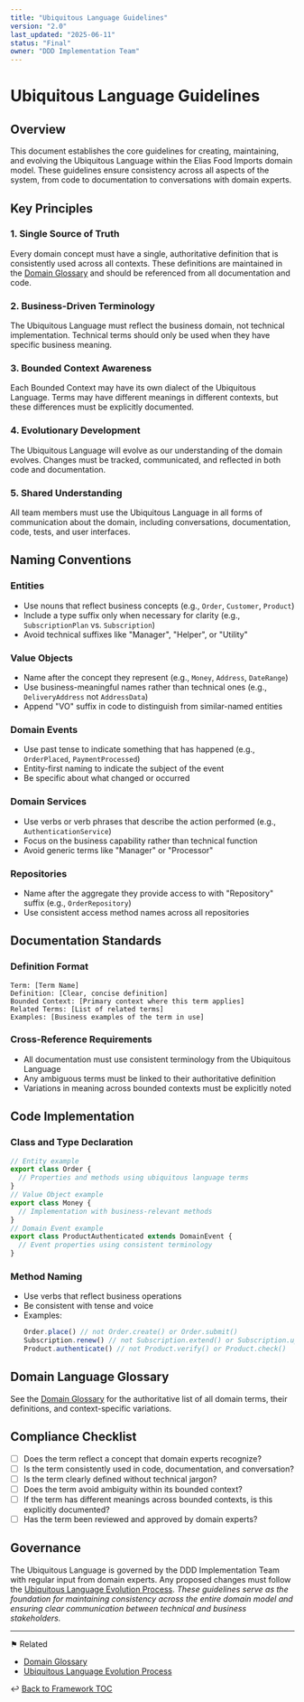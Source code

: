 ```yaml
---
title: "Ubiquitous Language Guidelines"
version: "2.0"
last_updated: "2025-06-11"
status: "Final"
owner: "DDD Implementation Team"
---
```


# Ubiquitous Language Guidelines

## Overview

This document establishes the core guidelines for creating, maintaining, and evolving the Ubiquitous Language within the Elias Food Imports domain model. These guidelines ensure consistency across all aspects of the system, from code to documentation to conversations with domain experts.
## Key Principles
### 1. Single Source of Truth
Every domain concept must have a single, authoritative definition that is consistently used across all contexts. These definitions are maintained in the [Domain Glossary](../glossary.md) and should be referenced from all documentation and code.
### 2. Business-Driven Terminology
The Ubiquitous Language must reflect the business domain, not technical implementation. Technical terms should only be used when they have specific business meaning.
### 3. Bounded Context Awareness
Each Bounded Context may have its own dialect of the Ubiquitous Language. Terms may have different meanings in different contexts, but these differences must be explicitly documented.
### 4. Evolutionary Development
The Ubiquitous Language will evolve as our understanding of the domain evolves. Changes must be tracked, communicated, and reflected in both code and documentation.
### 5. Shared Understanding
All team members must use the Ubiquitous Language in all forms of communication about the domain, including conversations, documentation, code, tests, and user interfaces.
## Naming Conventions
### Entities
- Use nouns that reflect business concepts (e.g., `Order`, `Customer`, `Product`)
- Include a type suffix only when necessary for clarity (e.g., `SubscriptionPlan` vs. `Subscription`)
- Avoid technical suffixes like "Manager", "Helper", or "Utility"
### Value Objects
- Name after the concept they represent (e.g., `Money`, `Address`, `DateRange`)
- Use business-meaningful names rather than technical ones (e.g., `DeliveryAddress` not `AddressData`)
- Append "VO" suffix in code to distinguish from similar-named entities
### Domain Events
- Use past tense to indicate something that has happened (e.g., `OrderPlaced`, `PaymentProcessed`)
- Entity-first naming to indicate the subject of the event
- Be specific about what changed or occurred
### Domain Services
- Use verbs or verb phrases that describe the action performed (e.g., `AuthenticationService`)
- Focus on the business capability rather than technical function
- Avoid generic terms like "Manager" or "Processor"
### Repositories
- Name after the aggregate they provide access to with "Repository" suffix (e.g., `OrderRepository`)
- Use consistent access method names across all repositories
## Documentation Standards
### Definition Format
```
Term: [Term Name]
Definition: [Clear, concise definition]
Bounded Context: [Primary context where this term applies]
Related Terms: [List of related terms]
Examples: [Business examples of the term in use]
```
### Cross-Reference Requirements
- All documentation must use consistent terminology from the Ubiquitous Language
- Any ambiguous terms must be linked to their authoritative definition
- Variations in meaning across bounded contexts must be explicitly noted
## Code Implementation
### Class and Type Declaration
```typescript
// Entity example
export class Order {
  // Properties and methods using ubiquitous language terms
}
// Value Object example
export class Money {
  // Implementation with business-relevant methods
}
// Domain Event example
export class ProductAuthenticated extends DomainEvent {
  // Event properties using consistent terminology
}
```
### Method Naming
- Use verbs that reflect business operations
- Be consistent with tense and voice
- Examples:
  ```typescript
  Order.place() // not Order.create() or Order.submit()
  Subscription.renew() // not Subscription.extend() or Subscription.update()
  Product.authenticate() // not Product.verify() or Product.check()
  ```
## Domain Language Glossary
See the [Domain Glossary](../glossary.md) for the authoritative list of all domain terms, their definitions, and context-specific variations.
## Compliance Checklist
- [ ] Does the term reflect a concept that domain experts recognize?
- [ ] Is the term consistently used in code, documentation, and conversation?
- [ ] Is the term clearly defined without technical jargon?
- [ ] Does the term avoid ambiguity within its bounded context?
- [ ] If the term has different meanings across bounded contexts, is this explicitly documented?
- [ ] Has the term been reviewed and approved by domain experts?
## Governance
The Ubiquitous Language is governed by the DDD Implementation Team with regular input from domain experts. Any proposed changes must follow the [Ubiquitous Language Evolution Process](ubiquitous_language_evolution.md).
*These guidelines serve as the foundation for maintaining consistency across the entire domain model and ensuring clear communication between technical and business stakeholders.*

---

⚑ Related
- [Domain Glossary](../glossary.md)
- [Ubiquitous Language Evolution Process](./ubiquitous_language_evolution.md)

↩ [Back to Framework TOC](../README.md)
